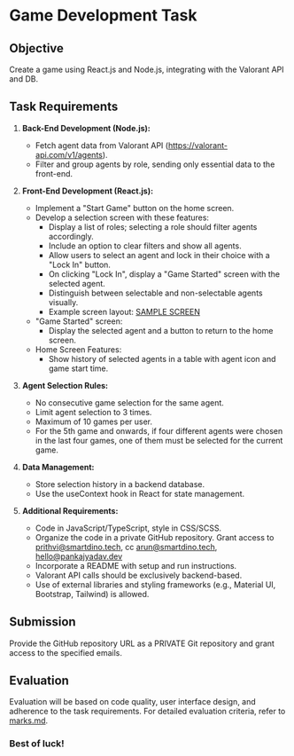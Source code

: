 # Game Development Task

## Objective

Create a game using React.js and Node.js, integrating with the Valorant API and DB.

## Task Requirements

1. **Back-End Development (Node.js):**

   - Fetch agent data from Valorant API (https://valorant-api.com/v1/agents).
   - Filter and group agents by role, sending only essential data to the front-end.

2. **Front-End Development (React.js):**

   - Implement a "Start Game" button on the home screen.
   - Develop a selection screen with these features:
     - Display a list of roles; selecting a role should filter agents accordingly.
     - Include an option to clear filters and show all agents.
     - Allow users to select an agent and lock in their choice with a "Lock In" button.
     - On clicking "Lock In", display a "Game Started" screen with the selected agent.
     - Distinguish between selectable and non-selectable agents visually.
     - Example screen layout: [SAMPLE SCREEN](https://mir-s3-cdn-cf.behance.net/project_modules/1400/94fe9596477133.5eaf7e1c3a48e.png)
   - "Game Started" screen:
     - Display the selected agent and a button to return to the home screen.
   - Home Screen Features:
     - Show history of selected agents in a table with agent icon and game start time.

3. **Agent Selection Rules:**

   - No consecutive game selection for the same agent.
   - Limit agent selection to 3 times.
   - Maximum of 10 games per user.
   - For the 5th game and onwards, if four different agents were chosen in the last four games, one of them must be selected for the current game.

4. **Data Management:**

   - Store selection history in a backend database.
   - Use the useContext hook in React for state management.

5. **Additional Requirements:**
   - Code in JavaScript/TypeScript, style in CSS/SCSS.
   - Organize the code in a private GitHub repository. Grant access to prithvi@smartdino.tech, cc arun@smartdino.tech, hello@pankajyadav.dev
   - Incorporate a README with setup and run instructions.
   - Valorant API calls should be exclusively backend-based.
   - Use of external libraries and styling frameworks (e.g., Material UI, Bootstrap, Tailwind) is allowed.

## Submission

Provide the GitHub repository URL as a PRIVATE Git repository and grant access to the specified emails.

## Evaluation

Evaluation will be based on code quality, user interface design, and adherence to the task requirements. For detailed evaluation criteria, refer to [marks.md](MARKS.md).

### Best of luck!
